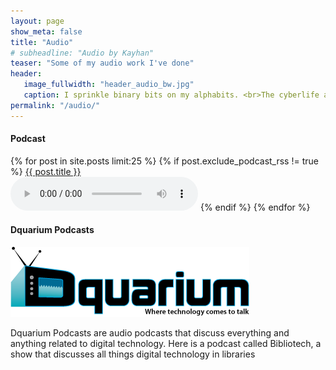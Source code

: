 ```yaml
---
layout: page
show_meta: false
title: "Audio"
# subheadline: "Audio by Kayhan"
teaser: "Some of my audio work I've done"
header:
   image_fullwidth: "header_audio_bw.jpg"
   caption: I sprinkle binary bits on my alphabits. <br>The cyberlife and times of Kayhan B, digital librarian extraordinaire, podcaster and all around nice guy.
permalink: "/audio/"
---
```


#### Podcast

<p class="teaser">
    {% for post in site.posts limit:25 %}
      {% if post.exclude_podcast_rss != true %}
         <a href="{{ site.url }}{{ post.url }}">{{ post.title }}</a><br>
         	<audio controls>
					<source src="{{ page.file }}" type="audio/mp3">
				</audio>
      {% endif %}
    {% endfor %}
</p>

#### Dquarium Podcasts

![Dquarium Logo](/images/dquarium-logo-small.png)

Dquarium Podcasts are audio podcasts that discuss everything and anything related to digital technology. Here is a podcast called Bibliotech, a show that discusses all things digital technology in libraries
